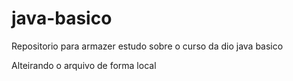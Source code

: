 # java-basico
Repositorio para armazer estudo sobre o curso da dio
java basico

Alteirando o arquivo de forma local 



